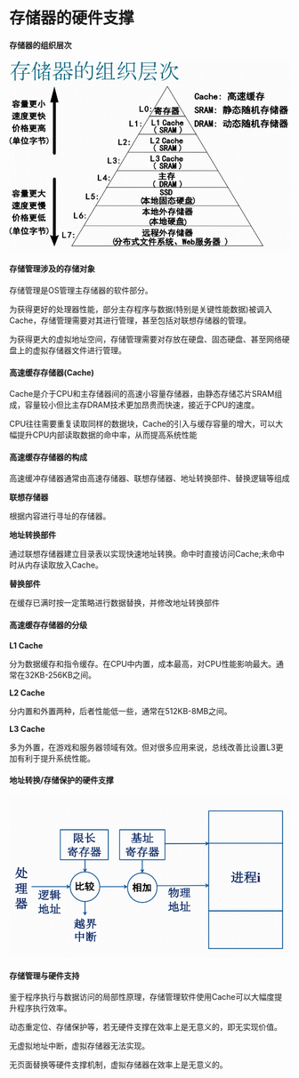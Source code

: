 # 存储器的硬件支撑

#### 存储器的组织层次

![](../../.gitbook/assets/cun-chu-qi-de-zu-zhi-ceng-ci.png)

#### 存储管理涉及的存储对象

存储管理是OS管理主存储器的软件部分。

为获得更好的处理器性能，部分主存程序与数据\(特别是关键性能数据\)被调入Cache，存储管理需要对其进行管理，甚至包括对联想存储器的管理。

为获得更大的虚拟地址空间，存储管理需要对存放在硬盘、固态硬盘、甚至网络硬盘上的虚拟存储器文件进行管理。

#### 高速缓存存储器\(Cache\)

Cache是介于CPU和主存储器间的高速小容量存储器，由静态存储芯片SRAM组成，容量较小但比主存DRAM技术更加昂贵而快速，接近于CPU的速度。

CPU往往需要重复读取同样的数据块，Cache的引入与缓存容量的增大，可以大幅提升CPU内部读取数据的命中率，从而提高系统性能

#### 高速缓存存储器的构成

高速缓冲存储器通常由高速存储器、联想存储器、地址转换部件、替换逻辑等组成

**联想存储器**

根据内容进行寻址的存储器。

**地址转换部件**

通过联想存储器建立目录表以实现快速地址转换。命中时直接访问Cache;未命中时从内存读取放入Cache。

**替换部件**

在缓存已满时按一定策略进行数据替换，并修改地址转换部件

#### 高速缓存存储器的分级

**L1 Cache**

分为数据缓存和指令缓存。在CPU中内置，成本最高，对CPU性能影响最大。通常在32KB-256KB之间。

**L2 Cache**

分内置和外置两种，后者性能低一些，通常在512KB-8MB之间。

**L3 Cache**

多为外置，在游戏和服务器领域有效。但对很多应用来说，总线改善比设置L3更加有利于提升系统性能。

#### 地址转换/存储保护的硬件支撑

![](../../.gitbook/assets/di-zhi-zhuan-huan-de-ying-jian-zhi-cheng.png)

#### 存储管理与硬件支持

鉴于程序执行与数据访问的局部性原理，存储管理软件使用Cache可以大幅度提升程序执行效率。

动态重定位、存储保护等，若无硬件支撑在效率上是无意义的，即无实现价值。

无虚拟地址中断，虚拟存储器无法实现。

无页面替换等硬件支撑机制，虚拟存储器在效率上是无意义的。

